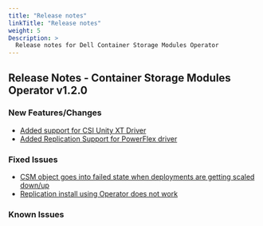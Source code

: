 ```yaml
---
title: "Release notes"
linkTitle: "Release notes"
weight: 5
Description: >
  Release notes for Dell Container Storage Modules Operator
---
```


## Release Notes - Container Storage Modules Operator v1.2.0

### New Features/Changes
- [Added support for CSI Unity XT Driver](https://github.com/dell/csm/issues/756)
- [Added Replication Support for PowerFlex driver](https://github.com/dell/csm/issues/821)


### Fixed Issues
- [CSM object goes into failed state when deployments are getting scaled down/up](https://github.com/dell/csm/issues/816)
- [Replication install using Operator does not work](https://github.com/dell/csm/issues/788)


### Known Issues
